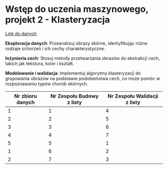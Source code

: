 # Wstęp do uczenia maszynowego, projekt 2 - Klasteryzacja

[Link do danych](https://www.kaggle.com/datasets/shubhamgoel27/dermnet)

**Eksploracja danych**: Przeanalizuj obrazy skórne, identyfikując różne rodzaje schorzeń i ich cechy charakterystyczne.

**Inżynieria cech**: Stosuj metody przetwarzania obrazów do ekstrakcji cech, takich jak tekstura, kolor i kształt.

**Modelowanie i walidacja**: Implementuj algorytmy klasteryzacji do grupowania obrazów na podstawie podobieństwa cech, co może pomóc w rozpoznawaniu typów chorób skórnych.

| Nr zbioru danych| Nr Zespołu Budowy z listy| Nr Zespołu Walidacji z listy|
| -------------------------- |-------------------------- |-------------------------- |
| 1| 1| 4|
| 2| 2| 5|
| 3| 3| 6|
| 4| 4| 7|
| 5| 5| 1|
| 1| 6| 2|
| 2| 7| 3|
